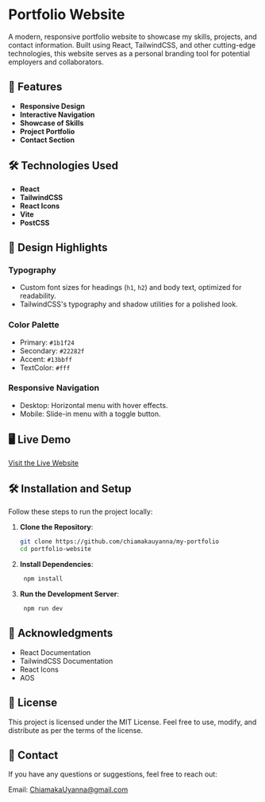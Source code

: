 # Portfolio Website

A modern, responsive portfolio website to showcase my skills, projects, and contact information. Built using React, TailwindCSS, and other cutting-edge technologies, this website serves as a personal branding tool for potential employers and collaborators.


## 🚀 Features

- **Responsive Design**
- **Interactive Navigation**
- **Showcase of Skills**
- **Project Portfolio**
- **Contact Section**


## 🛠️ Technologies Used

- **React**
- **TailwindCSS**
- **React Icons**
- **Vite**
- **PostCSS**


## 🎨 Design Highlights

### Typography
- Custom font sizes for headings (`h1`, `h2`) and body text, optimized for readability.
- TailwindCSS's typography and shadow utilities for a polished look.

### Color Palette
- Primary: `#1b1f24` 
- Secondary: `#22282f` 
- Accent: `#13bbff` 
- TextColor: `#fff` 

### Responsive Navigation
- Desktop: Horizontal menu with hover effects.
- Mobile: Slide-in menu with a toggle button.


## 🖥️ Live Demo

[Visit the Live Website](https://my-portfolio-five-gold-11.vercel.app/)  


## 🛠️ Installation and Setup

Follow these steps to run the project locally:

1. **Clone the Repository**:
   ```bash
   git clone https://github.com/chiamakauyanna/my-portfolio
   cd portfolio-website
   
2. **Install Dependencies**:
   ```bash 
    npm install

3. **Run the Development Server**:
   ```bash
    npm run dev


## 🙌 Acknowledgments

- React Documentation
- TailwindCSS Documentation
- React Icons
- AOS


## 📝 License
This project is licensed under the MIT License.
Feel free to use, modify, and distribute as per the terms of the license.


## 📧 Contact
If you have any questions or suggestions, feel free to reach out:

Email: ChiamakaUyanna@gmail.com
